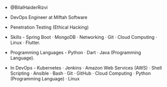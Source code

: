 - @BilalHaiderRizvi
- DevOps Engineer at Miftah Software
- Penetration Testing (Ethical Hacking)

- Skills - 
Spring Boot · MongoDB · Networking · Git · Cloud Computing · Linux · Flutter.

- Programming Languages - 
Python · Dart · Java (Programming Language).

- In DevOps - 
Kubernetes · Jenkins · Amazon Web Services (AWS) · Shell Scripting · Ansible · Bash · Git · GitHub · Cloud Computing · Python (Programming Language) · Linux

